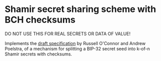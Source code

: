 # Shamir secret sharing scheme with BCH checksums

DO NOT USE THIS FOR REAL SECRETS OR DATA OF VALUE!

Implements the [draft specification](https://github.com/meshcollider/SSS32/blob/ms32/MasterSeed32.md) by Russell O'Connor and Andrew Poelstra, of a mechanism for splitting a BIP-32 secret seed into k-of-n Shamir secrets with checksums.